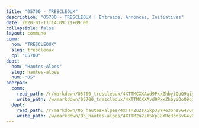 ```yaml
---
title: "05700 - TRESCLEOUX"
description: "05700 - TRESCLEOUX | Entraide, Annonces, Initiatives"
date: 2020-01-11T14:09:21+09:00
collapsible: false
layout: commune
comm:
  nom: "TRESCLEOUX"
  slug: trescleoux
  cp: "05700"
dept:
  nom: "Hautes-Alpes"
  slug: hautes-alpes
  num: "05"
peerpad:
  comm:
    read_path: /r/markdown/05700_trescleoux/4XTTMCXXAvd9PxxZhbyiQoQ9qiyeFjNCE5bzVxG5AkErKd9Yt
    write_path: /w/markdown/05700_trescleoux/4XTTMCXXAvd9PxxZhbyiQoQ9qiyeFjNCE5bzVxG5AkErKd9Yt-K3TgUZ68hCLun9QW7G4JjqXtvfUYkc2ya2iM2uDKVFawrsMpbgUuxYeVDRV9kekTyjoEQoWugYU8tjNo55rTtMARYMUbDiw4v7mtWMG54fVYvNB2QkwgABabUH5P3b7QTu9twqEg
  dept:
    read_path: /r/markdown/05_hautes-alpes/4XTTM2u2sX5kpJ8YRe3onsvG4vGnjcSakJYXBQGBF9gS4GnEK
    write_path: /w/markdown/05_hautes-alpes/4XTTM2u2sX5kpJ8YRe3onsvG4vGnjcSakJYXBQGBF9gS4GnEK-K3TgUFwgrJyocCQyxGEeqX8QfXXiBVNnPCqTCLNsmMqDTekYUDji2ARCZVdrMXaHuESutqyvDGyuv7vKp5zhCH4BNhtZLQ4GQyf7ZeShAx8oYzDbpXjPuQiFRAJ9PDoPxmz3TYt7
---
```


